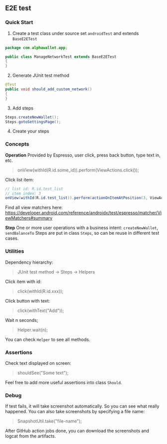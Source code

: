 ## E2E test
### Quick Start
1. Create a test class under source set `androidTest` and extends `BaseE2ETest`
```Java
package com.alphawallet.app;

public class ManageNetworkTest extends BaseE2ETest
{
}
```

2. Generate JUnit test method
```Java
@Test
public void should_add_custom_network()
{
}
```

3. Add steps
```Java
Steps.createNewWallet();
Steps.gotoSettingsPage();
```

4. Create your steps

### Concepts
__Operation__
Provided by Espresso, user click, press back button, type text in, etc.
>onView(withId(R.id.some_id)).perform(ViewActions.click());

Click list item:
```Java
// list id: R.id.test_list
// item index: 3
onView(withId(R.id.test_list)).perform(actionOnItemAtPosition(3, ViewActions.click()));
```

Find all view matchers here: https://developer.android.com/reference/androidx/test/espresso/matcher/ViewMatchers#summary

__Step__
One or more user operations with a business intent: `createNewWallet`, `sendBalanceTo`
Steps are put in class `Steps`, so can be reuse in different test cases.

### Utilities
Dependency hierarchy: 
>JUnit test method -> Steps -> Helpers

Click item with id:
>click(withId(R.id.xxx));

Click button with text:
>click(withText("Add"));
 
Wait n seconds;
>Helper.wait(n);

You can check `Helper` to see all methods.

### Assertions
Check text displayed on screen:
>shouldSee("Some text");

Feel free to add more useful assertions into class `Should`.

### Debug
If test fails, it will take screenshot automatically. So you can see what really happened.
You can also take screenshots by specifying a file name:
>SnapshotUtil.take("file-name");

After GitHub action jobs done, you can download the screenshots and logcat from the artifacts.
